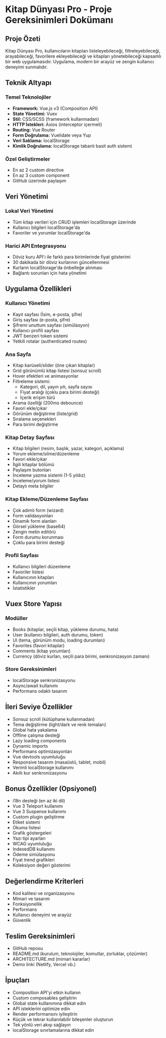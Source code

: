 # Kitap Dünyası Pro - Proje Gereksinimleri Dokümanı

## Proje Özeti
Kitap Dünyası Pro, kullanıcıların kitapları listeleyebileceği, filtreleyebileceği, arayabileceği, favorilere ekleyebileceği ve kitapları yönetebileceği kapsamlı bir web uygulamasıdır. Uygulama, modern bir arayüz ve zengin kullanıcı deneyimi sunmalıdır.

## Teknik Altyapı

### Temel Teknolojiler
- **Framework:** Vue.js v3 (Composition API)
- **State Yönetimi:** Vuex
- **Stil:** CSS/SCSS (framework kullanmadan)
- **HTTP İstekleri:** Axios (interceptor içermeli)
- **Routing:** Vue Router
- **Form Doğrulama:** Vuelidate veya Yup
- **Veri Saklama:** localStorage
- **Kimlik Doğrulama:** localStorage tabanlı basit auth sistemi

### Özel Geliştirmeler
- En az 2 custom directive
- En az 3 custom component
- GitHub üzerinde paylaşım

## Veri Yönetimi

### Lokal Veri Yönetimi
- Tüm kitap verileri için CRUD işlemleri localStorage üzerinde
- Kullanıcı bilgileri localStorage'da
- Favoriler ve yorumlar localStorage'da

### Harici API Entegrasyonu
- Döviz kuru API'ı ile farklı para birimlerinde fiyat gösterimi
- 30 dakikada bir döviz kurlarının güncellenmesi
- Kurların localStorage'da önbelleğe alınması
- Bağlantı sorunları için hata yönetimi

## Uygulama Özellikleri

### Kullanıcı Yönetimi
- Kayıt sayfası (İsim, e-posta, şifre)
- Giriş sayfası (e-posta, şifre)
- Şifremi unuttum sayfası (simülasyon)
- Kullanıcı profili sayfası
- JWT benzeri token sistemi
- Yetkili rotalar (authenticated routes)

### Ana Sayfa
- Kitap karüseli/slider (öne çıkan kitaplar)
- Grid görünümlü kitap listesi (sonsuz scroll)
- Hover efektleri ve animasyonlar
- Filtreleme sistemi:
  - Kategori, dil, yayın yılı, sayfa sayısı
  - Fiyat aralığı (çoklu para birimi desteği)
  - İçerik erişim türü
- Arama özelliği (200ms debounce)
- Favori ekle/çıkar
- Görünüm değiştirme (liste/grid)
- Sıralama seçenekleri
- Para birimi değiştirme

### Kitap Detay Sayfası
- Kitap bilgileri (resim, başlık, yazar, kategori, açıklama)
- Yorum ekleme/silme/düzenleme
- Favori ekle/çıkar
- İlgili kitaplar bölümü
- Paylaşım butonları
- İnceleme yazma sistemi (1-5 yıldız)
- İnceleme/yorum listesi
- Detaylı meta bilgiler

### Kitap Ekleme/Düzenleme Sayfası
- Çok adımlı form (wizard)
- Form validasyonları
- Dinamik form alanları
- Görsel yükleme (base64)
- Zengin metin editörü
- Form durumu korunması
- Çoklu para birimi desteği

### Profil Sayfası
- Kullanıcı bilgileri düzenleme
- Favoriler listesi
- Kullanıcının kitapları
- Kullanıcının yorumları
- İstatistikler

## Vuex Store Yapısı

### Modüller
- Books (kitaplar, seçili kitap, yükleme durumu, hata)
- User (kullanıcı bilgileri, auth durumu, token)
- UI (tema, görünüm modu, loading durumları)
- Favorites (favori kitaplar)
- Comments (kitap yorumları)
- Currency (döviz kurları, seçili para birimi, senkronizasyon zamanı)

### Store Gereksinimleri
- localStorage senkronizasyonu
- Async/await kullanımı
- Performans odaklı tasarım

## İleri Seviye Özellikler
- Sonsuz scroll (kütüphane kullanmadan)
- Tema değiştirme (light/dark ve renk temaları)
- Global hata yakalama
- Offline çalışma desteği
- Lazy loading components
- Dynamic imports
- Performans optimizasyonları
- Vue devtools uyumluluğu
- Responsive tasarım (masaüstü, tablet, mobil)
- Verimli localStorage kullanımı
- Akıllı kur senkronizasyonu

## Bonus Özellikler (Opsiyonel)
- i18n desteği (en az iki dil)
- Vue 3 Teleport kullanımı
- Vue 3 Suspense kullanımı
- Custom plugin geliştirme
- Etiket sistemi
- Okuma listesi
- Grafik göstergeleri
- Yazı tipi ayarları
- WCAG uyumluluğu
- IndexedDB kullanımı
- Ödeme simülasyonu
- Fiyat trend grafikleri
- Koleksiyon değeri gösterimi

## Değerlendirme Kriterleri
- Kod kalitesi ve organizasyonu
- Mimari ve tasarım
- Fonksiyonellik
- Performans
- Kullanıcı deneyimi ve arayüz
- Güvenlik

## Teslim Gereksinimleri
- GitHub reposu
- README.md (kurulum, teknolojiler, komutlar, zorluklar, çözümler)
- ARCHITECTURE.md (mimari kararlar)
- Demo linki (Netlify, Vercel vb.)


## İpuçları
- Composition API'yi etkin kullanın
- Custom composables geliştirin
- Global state kullanımına dikkat edin
- API isteklerini optimize edin
- Render performansını iyileştirin
- Küçük ve tekrar kullanılabilir bileşenler oluşturun
- Tek yönlü veri akışı sağlayın
- localStorage sınırlamalarına dikkat edin